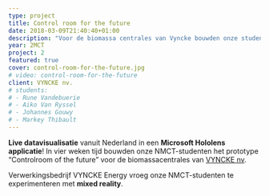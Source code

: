 ```yaml
---
type: project
title: Control room for the future
date: 2018-03-09T21:40:40+01:00
description: "Voor de biomassa centrales van Vyncke bouwden onze studenten een prototype met live data visualisatie vanuit Nederland in een Microsoft Hololens applicatie!"
year: 2MCT
project: 2
featured: true
cover: control-room-for-the-future.jpg
# video: control-room-for-the-future
client: VYNCKE nv.
# students:
# - Rune Vandebuerie
# - Aiko Van Ryssel
# - Johannes Gouwy
# - Markey Thibault
---
```


**Live datavisualisatie** vanuit Nederland in een **Microsoft Hololens applicatie**! In vier weken tijd bouwden onze NMCT-studenten het prototype “Controlroom of the future” voor de biomassacentrales van <a href="https://www.vyncke.com/" target="_blank">VYNCKE nv</a>.


Verwerkingsbedrijf VYNCKE Energy vroeg onze NMCT-studenten te experimenteren met **mixed reality**.
